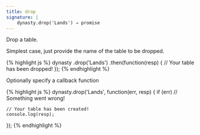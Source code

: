```yaml
---
title: drop
signature: |
    dynasty.drop('Lands') ⇒ promise
---
```


Drop a table.

Simplest case, just provide the name of the table to be dropped.

{% highlight js %}
dynasty
    .drop('Lands')
    .then(function(resp) {
        // Your table has been dropped!
    });
{% endhighlight %}

Optionally specify a callback function

{% highlight js %}
dynasty.drop('Lands', function(err, resp) {
    if (err) // Something went wrong!
    
    // Your table has been created!
    console.log(resp);
});
{% endhighlight %}
